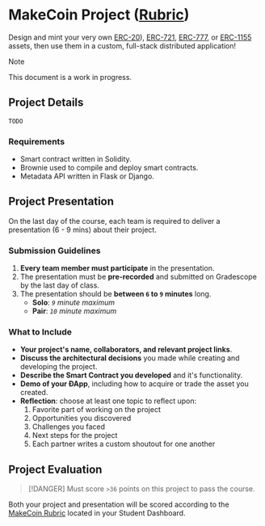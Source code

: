 # MakeCoin Project ([Rubric](https://www.makeschool.com/rubrics/UnVicmljLTE5Mg==))

Design and mint your very own [ERC-20](https://docs.openzeppelin.com/contracts/3.x/er20)), [ERC-721](https://docs.openzeppelin.com/contracts/3.x/erc721), [ERC-777](https://docs.openzeppelin.com/contracts/3.x/erc777), or [ERC-1155](https://docs.openzeppelin.com/contracts/3.x/erc1155) assets, then use them in a custom, full-stack distributed application!

> [!NOTE]
> This document is a work in progress.

## Project Details

`TODO`

### Requirements

- Smart contract written in Solidity.
- Brownie used to compile and deploy smart contracts.
- Metadata API written in Flask or Django.

## Project Presentation

On the last day of the course, each team is required to deliver a presentation (6 - 9 mins) about their project.

### Submission Guidelines

1. **Every team member must participate** in the presentation.
1. The presentation must be **pre-recorded** and submitted on Gradescope by the last day of class.
1. The presentation should be **between `6` to `9` minutes** long.
    - **Solo**: *`9` minute maximum*
    - **Pair**: *`10` minute maximum*

### What to Include

- **Your project's name, collaborators, and relevant project links**.
- **Discuss the architectural decisions** you made while creating and developing the project.
- **Describe the Smart Contract you developed** and it's functionality.
- **Demo of your ÐApp**, including how to acquire or trade the asset you created.
- **Reflection**: choose at least one topic to reflect upon:
   1. Favorite part of working on the project
   1. Opportunities you discovered
   1. Challenges you faced
   1. Next steps for the project
   1. Each partner writes a custom shoutout for one another

## Project Evaluation

> [!DANGER]
> Must score `>36` points on this project to pass the course.

Both your project and presentation will be scored according to the [MakeCoin Rubric] located in your Student Dashboard.

[MakeCoin Rubric]: https://www.makeschool.com/rubrics/UnVicmljLTE5Mg==

